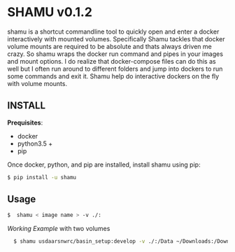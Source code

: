 # SHAMU v0.1.2

shamu is a shortcut commandline tool to quickly open and enter a docker
interactively with mounted volumes. Specifically Shamu tackles that docker
volume mounts are required to be absolute and thats always driven me crazy.
So shamu wraps the docker run command and pipes in your images and mount
options. I do realize that docker-compose files can do this as well but I
often run around to different folders and jump into dockers to run some
commands and exit it. Shamu help do interactive dockers on the fly with
volume mounts.

## INSTALL

**Prequisites**:

- docker
- python3.5 +
- pip

Once docker, python, and pip are installed, install shamu using pip:

``` bash
$ pip install -u shamu
```

## Usage

``` bash
$  shamu < image name > -v ./:
```
*Working Example* with two volumes

``` bash
  $ shamu usdaarsnwrc/basin_setup:develop -v ./:/Data ~/Downloads:/Downloads
```
